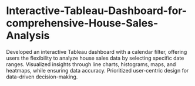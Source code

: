 # Interactive-Tableau-Dashboard-for-comprehensive-House-Sales-Analysis
Developed an interactive Tableau dashboard with a calendar filter, offering users the flexibility to analyze house sales data by selecting specific date ranges. Visualized insights through line charts, histograms, maps, and heatmaps, while ensuring data accuracy. Prioritized user-centric design for data-driven decision-making.
